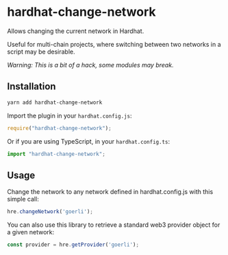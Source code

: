 # hardhat-change-network

Allows changing the current network in Hardhat.

Useful for multi-chain projects, where switching between two networks in a script may be desirable.

_Warning: This is a bit of a hack, some modules may break._

## Installation

```bash
yarn add hardhat-change-network
```

Import the plugin in your `hardhat.config.js`:

```js
require("hardhat-change-network");
```

Or if you are using TypeScript, in your `hardhat.config.ts`:

```ts
import "hardhat-change-network";
```

## Usage

Change the network to any network defined in hardhat.config.js with this simple call:

```javascript
hre.changeNetwork('goerli');
```

You can also use this library to retrieve a standard web3 provider object for a given network:

```javascript
const provider = hre.getProvider('goerli');
```
